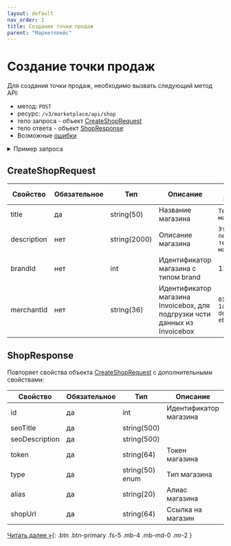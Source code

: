 ```yaml
---
layout: default
nav_order: 1
title: Создание точки продаж
parent: "Маркетплейс"
---
```


# Создание точки продаж

Для создания точки продаж, необходимо вызвать следующий метод API:

- метод: `POST`
- ресурс: `/v3/marketplace/api/shop`
- тело запроса - объект [CreateShopRequest](#createshoprequest)
- тело ответа - объект [ShopResponse](#shopresponse)
- Возможные [ошибки](/docs/dictionary/error/)

<details>
  <summary>Пример запроса</summary>
<section markdown="1">
``` json
POST /v3/marketplace/api/shop
Authorization: Bearer b37c4c689295904ed21eee5d9a48d42e
Content-Type: application/json
Accept: application/json
{
  "title": "Тестовый магазин",
  "description": "Это наш тестовый магазин",
  "brandId": 123,
  "merchantId": "01771534-1a57-f184-dee3-ebeb91dded76",
  "externalUpdate": true
}
```
</section>
</details>

## CreateShopRequest

| Свойство        | Обязательное | Тип          | Описание                                                                   | Пример значения                                                                       |
|-----------------|--------------|--------------|----------------------------------------------------------------------------|---------------------------------------------------------------------------------------|
| title           | да           | string(50)   | Название магазина                                                          | `Тестовый магазин`                                                                    |
| description     | нет          | string(2000) | Описание магазина                                                          | `Это наш первый тестовый магазин`                                                     |
| brandId         | нет          | int          | Идентификатор магазина с типом brand                                       | 123                                                                                   |
| merchantId      | нет          | string(36)   | Идентификатор магазина Invoicebox, для подгрузки чсти данных из Invoicebox | `01771534-1a57-f184-dee3-ebeb91dded76`                                                |


## ShopResponse

Повторяет свойства объекта [CreateShopRequest](#createshoprequest) с дополнительными свойствами:

| Свойство       | Обязательное | Тип             | Описание               | Пример значения                       |
|----------------|--------------|-----------------|------------------------|---------------------------------------|
| id             | да           | int             | Идентификатор магазина | 12                                    |
| seoTitle       | да           | string(500)     |                        | `Тестовый магазин`                    |
| seoDescription | да           | string(500)     |                        | `Это наш первый тестовый магазин`     |
| token          | да           | string(64)      | Токен магазина         | `95e5396611d261986cec0915a9f85799`    |
| type           | да           | string(50) enum | Тип магазина           | `shop`                                |
| alias          | да           | string(20)      | Алиас магазина         | `1694158899`                          |
| shopUrl        | да           | string(64)      | Ссылка на магазин      | `https://1694158899.expressclient.ru` |

[Читать далее &raquo;](/docs/marketplace/update){: .btn .btn-primary .fs-5 .mb-4 .mb-md-0 .mr-2 }
